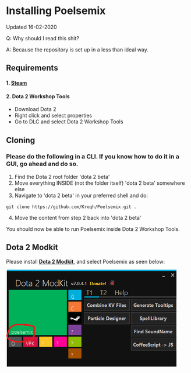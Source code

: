 # Installing Poelsemix

Updated 16-02-2020

Q: Why should I read this shit?

A: Because the repository is set up in a less than ideal way.

## Requirements

#### 1. **[Steam](http://steampowered.com)**
#### 2. Dota 2 Workshop Tools
- Download Dota 2
- Right click and select properties
- Go to DLC and select Dota 2 Workshop Tools

## Cloning
### Please do the following in a CLI. If you know how to do it in a GUI, go ahead and do so.
 1. Find the Dota 2 root folder 'dota 2 beta'
 2. Move everything INSIDE (not the folder itself) 'dota 2 beta' somewhere else
 3. Navigate to 'dota 2 beta' in your preferred shell and do:
 
```shell
git clone https://github.com/Kroqh/Poelsemix.git . 
```
 4. Move the content from step 2 back into 'dota 2 beta'

You should now be able to run Poelsemix inside Dota 2 Workshop Tools.

## Dota 2 Modkit

Please install **[Dota 2 Modkit](https://drive.google.com/open?id=166mkIG_tp6-sTXDag0i2YowK3zKIJn_0)**, and select Poelsemix as seen below:

![D2mod](images/d2mod.png)


